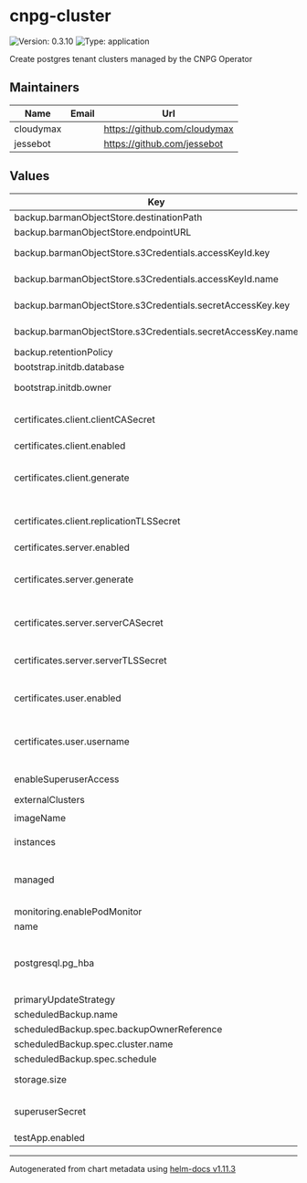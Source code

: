 # cnpg-cluster

![Version: 0.3.10](https://img.shields.io/badge/Version-0.3.10-informational?style=flat-square) ![Type: application](https://img.shields.io/badge/Type-application-informational?style=flat-square)

Create postgres tenant clusters managed by the CNPG Operator

## Maintainers

| Name | Email | Url |
| ---- | ------ | --- |
| cloudymax |  | <https://github.com/cloudymax> |
| jessebot |  | <https://github.com/jessebot> |

## Values

| Key | Type | Default | Description |
|-----|------|---------|-------------|
| backup.barmanObjectStore.destinationPath | string | `"s3://backups"` |  |
| backup.barmanObjectStore.endpointURL | string | `"http://HOST:PORT"` |  |
| backup.barmanObjectStore.s3Credentials.accessKeyId.key | string | `"ACCESS_KEY_ID"` | key in Kubernetes Secret to use for S3 access key ID |
| backup.barmanObjectStore.s3Credentials.accessKeyId.name | string | `"aws-creds"` | existing Kubernetes Secret to use for S3 access key ID |
| backup.barmanObjectStore.s3Credentials.secretAccessKey.key | string | `"ACCESS_SECRET_KEY"` | key in Kubernetes Secret to use for S3 secret key |
| backup.barmanObjectStore.s3Credentials.secretAccessKey.name | string | `"aws-creds"` | existing Kubernetes Secret to use for S3 secret key |
| backup.retentionPolicy | string | `"30d"` | how long to keep backups for |
| bootstrap.initdb.database | string | `"app"` | initial database to create |
| bootstrap.initdb.owner | string | `"app"` | owner of the initial database that is created above |
| certificates.client.clientCASecret | string | `""` | name of existing Kubernetes Secret for the postgresql client Certificate Authority cert, ignored if certificates.generate is true |
| certificates.client.enabled | bool | `false` | enable using client certificates |
| certificates.client.generate | bool | `false` | generate client certs using cert-manager. if true the following are ignored: certificates.clientCASecret, certificates.replicationTLSSecret |
| certificates.client.replicationTLSSecret | string | `""` | name of existing Kubernetes Secret for the postgresql replication TLS cert ignored if certificates.generate is true |
| certificates.server.enabled | bool | `false` | enable using server certificates |
| certificates.server.generate | bool | `false` | generate server certs using cert-manager. if true the following are ignored: certificates.serverTLSSecret, certificates.serverCASecret |
| certificates.server.serverCASecret | string | `""` | name of existing Kubernetes Secret for the postgresql server Certificate Authority cert, ignored if certificates.generate is true |
| certificates.server.serverTLSSecret | string | `""` | name of existing Kubernetes Secret for the postgresql server TLS cert, ignored if certificates.generate is true |
| certificates.user.enabled | bool | `false` | create a certificate for a user to connect to postgres using CertManager requires server and client certificate generation enabled |
| certificates.user.username | list | `["app"]` | List of names of users to create a cert for, eg: the DbOwner specified earlier. This data populated into the commonName field of the certificate. |
| enableSuperuserAccess | bool | `false` | CNPG disables the postgres superuser by default must be explicitly enabled |
| externalClusters | list | `[]` |  |
| imageName | string | `"ghcr.io/cloudnative-pg/postgresql:16.0"` | image to use for all tenant pods |
| instances | int | `3` | number of postgres replicas minimum 1 required |
| managed | object | `{"roles":[]}` | See https://cloudnative-pg.io/documentation/current/cloudnative-pg.v1/#postgresql-cnpg-io-v1-RoleConfiguration for explanation of all options |
| monitoring.enablePodMonitor | bool | `false` | enable monitoring via Prometheus |
| name | string | `"cnpg"` |  |
| postgresql.pg_hba | list | `["hostnossl all all 0.0.0.0/0 reject","hostssl all all 0.0.0.0/0 cert clientcert=verify-full"]` | records for the pg_hba.conf file. ref: https://www.postgresql.org/docs/current/auth-pg-hba-conf.html |
| primaryUpdateStrategy | string | `"unsupervised"` |  |
| scheduledBackup.name | string | `"example-backup"` | name to use for your scheduled backup job |
| scheduledBackup.spec.backupOwnerReference | string | `"self"` |  |
| scheduledBackup.spec.cluster.name | string | `"pg-backup"` |  |
| scheduledBackup.spec.schedule | string | `"0 0 0 * * *"` | crontab style schedule to run the backups |
| storage.size | string | `"1Gi"` | how much storage to allocate to the postgresql cluster |
| superuserSecret | string | `nil` | name of existing secret to use as superuser redentials will be randomly generated if not specified. |
| testApp.enabled | bool | `false` |  |

----------------------------------------------
Autogenerated from chart metadata using [helm-docs v1.11.3](https://github.com/norwoodj/helm-docs/releases/v1.11.3)
